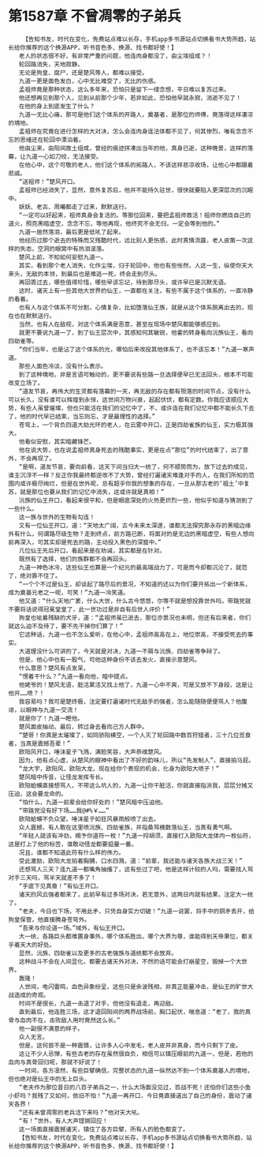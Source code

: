 # 第1587章 不曾凋零的子弟兵
        【告知书友，时代在变化，免费站点难以长存，手机app多书源站点切换看书大势所趋，站长给你推荐的这个换源APP，听书音色多、换源、找书都好使！】
       老人的状态很不好，有非常严重的问题，他连肉身都没了，由尘埃组成？！
       轮回路消失，天地寂静。
       无论是狗皇、腐尸，还是楚风等人，都难以接受。
       九道一更是面色发白，心中无比难受了，无比的伤感。
       孟祖师竟是那种状态，这么多年来，恐怕只是留下一缕念想，平日难以复苏过来。
       他还想再见到那个人，见到从前那个少年，若非如此，恐怕他早就永寂，消逝不见了！
       在他的身上到底发生了什么？
       九道一无比心痛，那可是他们这个体系的开路人，奠基者，是那位的师傅，竟落得这样凄凉的境地。
       孟祖师在究竟在进行怎样的大对决，怎么会连肉身连法体都不见了，何其惨烈，唯有念念不忘的思绪还在轮回中漂泊着。
       他由尘来，由阳间故土组成，曾经的痕迹拼凑出当年的他，真身已逝，这种晚景，这样的落幕，让九道一心如刀绞，无法接受。
       在他心中，这个可敬的老人，他们这个体系的拓路人，不该这样悲凉收场，让他心中都跟着悲戚。
       “送祖师！”楚风开口。
       孟祖师已经消失了，显然，意外复苏后，他并不能持久驻世，很快就要陷入更深层次的沉眠中。
       妖妖、老古、周曦都走了过来，默默送行。
       “一定可以好起来，祖师真身会复活的。等那位回来，要把孟祖师救活！祖师你燃烧自己的道火，照亮黑暗虚空，念念不忘，等他再现，他终究不会无归，一定会等到他的。”
       九道一居然落泪，最后更是低吼了起来。
       他经历过那个逝去的特殊而又残酷时代，远比别人更伤感，此时真情流露，老人皮第一次这样的失态，空洞的眼窝中有热泪滚落。
       楚风上前，不知如何安慰九道一。
       其实，看到那个老人消失，化作尘埃，归于轮回中，他也有些怅然，人这一生，纵使你天大来头，无敌的本领，到最后也是难逃一死，终会走到尽头。
       再回首过去，哪些值得珍惜，哪些早该忘记，待到那尽头，或许早已是沉默无语。
       这时，诸天上有一些其他大世界的仙王，一直都在关注，有些不属于这个体系的，一直冷静的看着。
       也有人与这个体系不可分割，心情复杂，比如堕落仙王族，就是从这个体系脱离出去的，现在也在默默送行。
       当然，也有人在敌视，对这个体系满是恶意，甚至在现场中楚风都能够感应到。
       就更不要说九道一了，到了仙王层次中，其感知何其敏锐，他霍的转身看向沅族仙王，看向四劫雀等。
       “你们当年，也是沾了这个体系的光，哪怕后来改投其他体系了，也不该忘本！”九道一寒声道。
       那些人面色冷淡，没有什么表示。
       到了这种境地，非是言语可触动的，更不要说有些路一旦选择便早已无法回头，根本不可能改变立场了。
       “道友节哀，再伟大的生灵都有落幕的一天，再无敌的存在都有殒落的时间节点，没有什么可以长久，没有谁可以辉煌到永恒，这世间万物兴衰，起起伏伏，都有定数。你我应该顺应大势，有些人虽曾璀璨，但也只能活在我们的记忆中了，不，或许连在我们记忆中都不能长久下去了，他的时代早已结束，当忘则忘，才是最理性的选择。”
       苍穹上，一个背负四道大劫光环的老人，在云雾中开口，正是四劫雀族的仙王，实力极其强大。
       他看似安慰，其实暗藏锋芒。
       他在说大势，也在说孟祖师真身死去的残酷事实，更是在点“那位”的时代结束了，出了意外，不会再现了。
       “是啊，道友节哀，要向前看，这天下间当归大一统了，何不顺势而为，放下过去的成见，谁主沉浮不一样？反正你我最终都逆改不了大势，曾经打遍诸天难逢对手的人，在我们所知的范围内或许极尽绚烂，但是在世外呢，总有超乎你我的想象的存在，一旦从那古老的‘祖土’中复苏，就是那位也要从我们的记忆中消失，这或许就是真相！”
       沅族的仙王开口，看起来很平和，但是眼底深处的火热更炽烈一些，他似乎知道与猜测到了一些什么。
       这一族与世外的生物有勾连！
       又有一位仙王开口，道：“天地太广阔，古今未来太深邃，谁都无法探究那永存的黑暗边缘外有什么，何谓路尽级生物？走到终点，前方路已断，将面对的是无边的黑暗虚空，有些人想向前再深入，可其实却是死去的路，主动投入黑色的深窟中。”
       几位仙王先后开口，看起来是在劝诫，其实都是在针对。
       既然有了选择，他们的族群都不会再回头。
       九道一神色冰冷，这些仙王也算是一个纪元的最高端战力了，可是而今却都沉沦了，就范了，绝对靠不住了。
       “一个个不过是仙王，却谈起了路尽后的景况，不知道的还以为你们要开拓出一个新体系，成为奠基元老之一呢，可笑！”九道一冷笑道。
       他又道：“什么天地广袤，什么大世，什么古今悠悠，尔等不就是想投靠世外吗，带路党就不要将话说得冠冕堂皇了，此一世功过是非自有后世人评价！”
       狗皇也呲着残缺的犬牙，道：“孟祖师虽已逝去，那位亦景况也未明，但还有后来者，你们就这么迫不及待了，要不先干掉你们算了！”
       它这种话，九道一也不怎么爱听，在他心中，孟祖师高高在上，地位崇高，不接受死去的事实。
       大道理没什么可讲的了，今天就是对决，九道一不屑与沅族、四劫雀等争辩了。
       但是，他心中也有一股气，可他这种身份不该去发火，直接示意楚风。
       什么意思？楚风有点发呆，
       “愣着干什么？”九道一看向他，暗中提点。
       他姥爷的！楚风无语，脏活累活又找上他了，九道一心中不爽，可是又放不下身段，这是让他开……喷？！
       我容易吗？我可是楚终极，注定要打遍诸时代无敌手的强者，怎么能随随便便骂人？他腹诽，以眼神与九道一交流！
       就是你了！九道一瞪他。
       楚风面皮抽动，最后，转过身去看向己方人群中。
       “楚哥！你真是太璀璨了，如同骄阳横空，一个人灭了轮回路中数百狩猎者，三十几位觅食者，当真是震撼吾辈！”
       欧阳风开口，唾沫星子飞溅，满脸笑容，大声恭维楚风。
       因为，他有点心虚，从楚风的眼神中看出了不好的韵味儿，所以“先发制人”，直接拍马屁。
       “龙大宇，欧阳风，欧阳大龙，现在给你个表现的机会，化身为欧阳大喷子！”
       楚风暗中传音，让怪龙发挥专长。
       欧阳蛤蟆直接想骂人，不带这么坑人的，九道一让你干脏活，你就直接指派我，层层分摊又压迫，这会要龙命的。
       “怕什么，九道一前辈会给你好处的！”楚风暗中压迫他。
       “带路党没有好下场……我@#%￥……”
       欧阳蛤蟆不负众望，唾沫星子如狂风暴雨般喷了出去。
       众人震撼，有人敢在这里喷沅族、四劫雀族，并指桑骂槐数落仙王，当真有勇气啊。
       “年轻人就该有冲劲，赐予你道符一枚！”九道一捋胡须，直接打入欧阳大龙体内一枚仙符，这是打上了他的标签，谁敢动怪龙都要掂量一番。
       况且，谁都不知道此符有什么样的伟力。
       受此激励，欧阳大龙拍着胸脯，口水四溅，道：“前辈，我还能与诸天各族大战三天！”
       还想骂人三天？连九道一都嘴角抽搐了，这有些过了吧，他是这样计较的人吗，需要找人骂对手三天吗，骂半天就差不多了！
       “手底下见真章！”有仙王开口。
       诸天的风云强者都来了，此前早有过多场对决，若无意外，这两日内就有结果，注定大一统了。
       “老夫，今日也下场，不用此矛，只凭自身实力切磋！”九道一说罢，将手中的铜矛丢开，给狗皇保管，他直接腾身苍穹外。
       “吾来与你论道一场。”域外，有仙王开口。
       大一统，各路巨头都难置身事外，哪个体系胜出，哪个大界为尊，谁能得到天帝果位，都关乎着天大的好处。
       显然，沅族、四劫雀以及更多的古老强族与道统都不会放弃。
       这种战斗不会在人间显化，都要去诸天外对决，不然的话可能会打崩星空，毁掉一个大世界。
       轰隆！
       人世间，电闪雷鸣，血色异象纷呈，这些只是余波残相，非真正能量冲击，是仙王的旷世大战造成的奇观。
       时间不是很长，九道一击退了对手，但他没有退走，再迎敌。
       直到最后，他连胜三场，这才退回阳间的两界战场前，胸口起伏，喘息道：“老了，我的真骨与血肉不在，击败敌人用时竟然这么长。”
       他一副很不满意的样子。
       众人无言。
       但是，这何尝不是一种震慑，让许多人心中发毛，老人皮并非真身，而今只剩下了皮。
       这让不少人忌惮，有些古老的存在虽然很自负，相信可以镇压眼前的九道一，但是，若他的血肉与真骨回归呢，那就不好说了！
       一时间，各方凛然，有些巨擘确信，完整状态的九道一纵然达不到一个体系奠基人的境地，但也绝对是仙王中的无上巨头。
       “老夫作为那位昔日的八百子弟兵之一，什么大场面没见过，百战不死！还怕你们这些小鱼小虾吗？我残了又如何，依旧不怕！”九道一再开口，今日竟直接道出了自己的身份，震动了诸天各界！
       “还有未曾凋零的老兵活下来吗？”他对天大吼。
       “有！”世外，有人大声铿锵回应！
       这一场面直接震撼诸天，镇住了各方巨擘，所有人的脸色都变了。
       【告知书友，时代在变化，免费站点难以长存，手机app多书源站点切换看书大势所趋，站长给你推荐的这个换源APP，听书音色多、换源、找书都好使！】